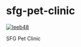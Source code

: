 # sfg-pet-clinic

[![leeb48](https://circleci.com/gh/leeb48/sfg-pet-clinic.svg?style=svg)](https://github.com/leeb48/sfg-pet-clinic)

SFG Pet Clinic
